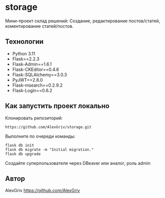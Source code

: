 # storage
Мини-проект склад решений:
Создание, редактирование постов/статей, коментирование статей/постов.

## Технологии
* Python 3.11
* Flask==2.2.3
* Flask-Admin==1.6.1
* Flask-CKEditor==0.4.6
* Flask-SQLAlchemy==3.0.3
* PyJWT==2.8.0
* Flask-msearch==0.2.9.2
* Flask-Login==0.6.2

## Как запустить проект локально
Клонировать репозиторий:
```
https://github.com/AlexGriv/storage.git
```

Выполните по очереди команды:
```
flask db init
flask db migrate -m "Initial migration."
flask db upgrade
```

Создайте суперпользователя через DBeaver или аналог, роль admin


## Автор
AlexGriv https://github.com/AlexGriv